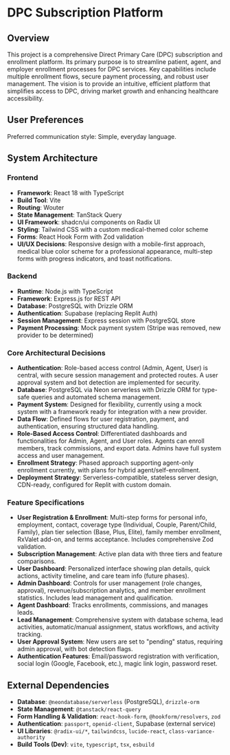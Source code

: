 # DPC Subscription Platform

## Overview

This project is a comprehensive Direct Primary Care (DPC) subscription and enrollment platform. Its primary purpose is to streamline patient, agent, and employer enrollment processes for DPC services. Key capabilities include multiple enrollment flows, secure payment processing, and robust user management. The vision is to provide an intuitive, efficient platform that simplifies access to DPC, driving market growth and enhancing healthcare accessibility.

## User Preferences

Preferred communication style: Simple, everyday language.

## System Architecture

### Frontend
- **Framework**: React 18 with TypeScript
- **Build Tool**: Vite
- **Routing**: Wouter
- **State Management**: TanStack Query
- **UI Framework**: shadcn/ui components on Radix UI
- **Styling**: Tailwind CSS with a custom medical-themed color scheme
- **Forms**: React Hook Form with Zod validation
- **UI/UX Decisions**: Responsive design with a mobile-first approach, medical blue color scheme for a professional appearance, multi-step forms with progress indicators, and toast notifications.

### Backend
- **Runtime**: Node.js with TypeScript
- **Framework**: Express.js for REST API
- **Database**: PostgreSQL with Drizzle ORM
- **Authentication**: Supabase (replacing Replit Auth)
- **Session Management**: Express session with PostgreSQL store
- **Payment Processing**: Mock payment system (Stripe was removed, new provider to be determined)

### Core Architectural Decisions
- **Authentication**: Role-based access control (Admin, Agent, User) is central, with secure session management and protected routes. A user approval system and bot detection are implemented for security.
- **Database**: PostgreSQL via Neon serverless with Drizzle ORM for type-safe queries and automated schema management.
- **Payment System**: Designed for flexibility, currently using a mock system with a framework ready for integration with a new provider.
- **Data Flow**: Defined flows for user registration, payment, and authentication, ensuring structured data handling.
- **Role-Based Access Control**: Differentiated dashboards and functionalities for Admin, Agent, and User roles. Agents can enroll members, track commissions, and export data. Admins have full system access and user management.
- **Enrollment Strategy**: Phased approach supporting agent-only enrollment currently, with plans for hybrid agent/self-enrollment.
- **Deployment Strategy**: Serverless-compatible, stateless server design, CDN-ready, configured for Replit with custom domain.

### Feature Specifications
- **User Registration & Enrollment**: Multi-step forms for personal info, employment, contact, coverage type (Individual, Couple, Parent/Child, Family), plan tier selection (Base, Plus, Elite), family member enrollment, RxValet add-on, and terms acceptance. Includes comprehensive Zod validation.
- **Subscription Management**: Active plan data with three tiers and feature comparisons.
- **User Dashboard**: Personalized interface showing plan details, quick actions, activity timeline, and care team info (future phases).
- **Admin Dashboard**: Controls for user management (role changes, approval), revenue/subscription analytics, and member enrollment statistics. Includes lead management and qualification.
- **Agent Dashboard**: Tracks enrollments, commissions, and manages leads.
- **Lead Management**: Comprehensive system with database schema, lead activities, automatic/manual assignment, status workflows, and activity tracking.
- **User Approval System**: New users are set to "pending" status, requiring admin approval, with bot detection flags.
- **Authentication Features**: Email/password registration with verification, social login (Google, Facebook, etc.), magic link login, password reset.

## External Dependencies

- **Database**: `@neondatabase/serverless` (PostgreSQL), `drizzle-orm`
- **State Management**: `@tanstack/react-query`
- **Form Handling & Validation**: `react-hook-form`, `@hookform/resolvers`, `zod`
- **Authentication**: `passport`, `openid-client`, Supabase (external service)
- **UI Libraries**: `@radix-ui/*`, `tailwindcss`, `lucide-react`, `class-variance-authority`
- **Build Tools (Dev)**: `vite`, `typescript`, `tsx`, `esbuild`